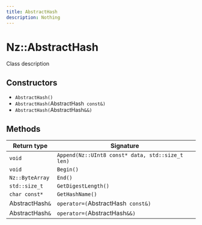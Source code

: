 ```yaml
---
title: AbstractHash
description: Nothing
---
```


# Nz::AbstractHash

Class description

## Constructors

- `AbstractHash()`
- `AbstractHash(`AbstractHash` const&)`
- `AbstractHash(`AbstractHash`&&)`

## Methods

| Return type | Signature |
| ----------- | --------- |
| `void` | `Append(Nz::UInt8 const* data, std::size_t len)` |
| `void` | `Begin()` |
| `Nz::ByteArray` | `End()` |
| `std::size_t` | `GetDigestLength()` |
| `char const*` | `GetHashName()` |
| AbstractHash`&` | `operator=(`AbstractHash` const&)` |
| AbstractHash`&` | `operator=(`AbstractHash`&&)` |
